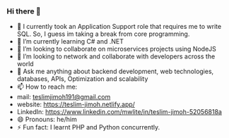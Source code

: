### Hi there 👋
- 🔭 I currently took an Application Support role that requires me to write SQL. So, I guess im taking a break from core programming.
- 🌱 I’m currently learning C# and .NET
- 👯 I’m looking to collaborate on microservices projects using NodeJS 
- 🤔 I’m looking to network and collaborate with developers across the world
- 💬 Ask me anything about backend development, web technologies, databases, APIs, Optimization and scalability 
- 📫 How to reach me:
- mail: teslimjimoh191@gmail.com
- website: https://teslim-jimoh.netlify.app/
- LinkedIn: https://www.linkedin.com/mwlite/in/teslim-jimoh-52056818a
- 😄 Pronouns: he/him
- ⚡ Fun fact: I learnt PHP and Python concurrently.
